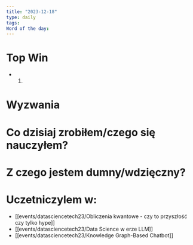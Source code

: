 ```yaml
---
title: "2023-12-18"
type: daily
tags: 
Word of the day:
---
```

# Top Win
- 1.
# Wyzwania


# Co dzisiaj zrobiłem/czego się nauczyłem?

# Z czego jestem dumny/wdzięczny?

# Uczetniczylem w:
- [[events/datasciencetech23/Obliczenia kwantowe - czy to przyszłość czy tylko hype]]
- [[events/datasciencetech23/Data Science w erze LLM]]
- [[events/datasciencetech23/Knowledge Graph-Based Chatbot]]

